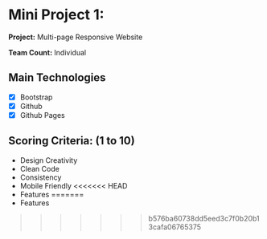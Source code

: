 # Mini Project 1: 

**Project:** Multi-page Responsive Website

**Team Count:** Individual

## Main Technologies
  - [x] Bootstrap
  - [x] Github
  - [x] Github Pages

## Scoring Criteria: (1 to 10)
  * Design Creativity
  * Clean Code
  * Consistency
  * Mobile Friendly
<<<<<<< HEAD
  * Features
=======
  * Features
>>>>>>> b576ba60738dd5eed3c7f0b20b13cafa06765375
